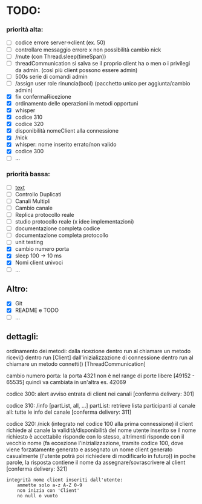 # TODO:
### priorità alta:
- [ ] codice errore server->client (ex. 50)
- [ ] controllare messaggio errore x non possibilità cambio nick
- [ ] /mute (con Thread.sleep(timeSpan))
- [ ] threadCommunication si salva se il proprio client ha o men o i privilegi da admin. (così più client possono essere admin)
- [ ] 500s serie di comandi admin
- [ ] /assign user role rinuncia(bool) (pacchetto unico per aggiunta/cambio admin)
- [x] fix confermaRicezione
- [x] ordinamento delle operazioni in metodi opportuni
- [x] whisper
- [x] codice 310
- [x] codice 320
- [x] disponibilità nomeClient alla connessione
- [x] /nick
- [x] whisper: nome inserito errato/non valido
- [x] codice 300
- [ ] ...

### priorità bassa:
- [ ] [text](https://github.com/inspircd/inspircd/releases/tag/v4.4.0)
- [ ] Controllo Duplicati
- [ ] Canali Multipli
- [ ] Cambio canale
- [ ] Replica protocollo reale
- [ ] studio protocollo reale (x idee implementazioni)
- [ ] documentazione completa codice
- [ ] documentazione completa protocollo
- [ ] unit testing
- [x] cambio numero porta
- [x] sleep 100 -> 10 ms
- [x] Nomi client univoci
- [ ] ...

## Altro:
- [x] Git
- [x] README e TODO
- [ ] ...

## dettagli:
ordinamento dei metodi:
    dalla ricezione dentro run al chiamare un metodo ricevi() dentro run [Client]
    dall'inizializzazione di connessione dentro run al chiamare un metodo connetti() [ThreadCommunication]

cambio numero porta:
    la porta 4321 non è nel range di porte libere [49152 - 65535] quindi va cambiata in un'altra es. 42069

codice 300:
    alert avviso entrata di client nei canali
    [conferma delivery: 301]

codice 310:
    /info [partList, all, ...]
    partList: retrieve lista participanti al canale
    all: tutte le info del canale
    [conferma delivery: 311]



codice 320:
    /nick
    (integrato nel codice 100 alla prima connessione)
    il client richiede al canale la validità/disponibilità del nome utente inserito
    se il nome richiesto è accettabile risponde con lo stesso, altrimenti risponde con il vecchio nome
    (fa eccezione l'inizializzazione, tramite codice 100, dove viene forzatamente generato e assegnato un nome client generato casualmente (l'utente potrà poi richiedere di modificarlo in futuro))
    in poche parole, la risposta contiene il nome da assegnare/sovrascrivere al client
    [conferma delivery: 321]

    integrità nome client inseriti dall'utente:
        ammette solo a-z A-Z 0-9
        non inizia con 'Client'
        no null o vuoto